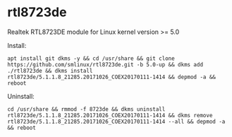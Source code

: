# rtl8723de
Realtek RTL8723DE module for Linux kernel version >= 5.0

Install:

    apt install git dkms -y && cd /usr/share && git clone https://github.com/smlinux/rtl8723de.git -b 5.0-up && dkms add ./rtl8723de && dkms install rtl8723de/5.1.1.8_21285.20171026_COEX20170111-1414 && depmod -a && reboot

Uninstall:

    cd /usr/share && rmmod -f 8723de && dkms uninstall rtl8723de/5.1.1.8_21285.20171026_COEX20170111-1414 && dkms remove rtl8723de/5.1.1.8_21285.20171026_COEX20170111-1414 --all && depmod -a && reboot
